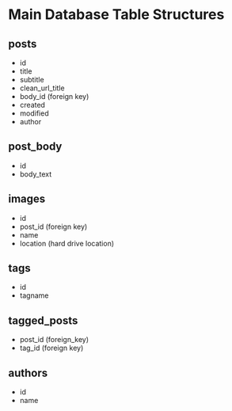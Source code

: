 Main Database Table Structures
==============================

posts
-----
- id
- title 
- subtitle
- clean_url_title
- body_id (foreign key)
- created 
- modified
- author

post_body
---------
- id
- body_text

images
------
- id
- post_id (foreign key)
- name 
- location (hard drive location)

tags
----
- id 
- tagname

tagged_posts
------------
- post_id (foreign_key)
- tag_id (foreign key)

authors
-------
- id
- name
